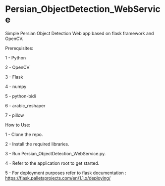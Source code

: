# Persian_ObjectDetection_WebService
Simple Persian Object Detection Web app based on flask framework and OpenCV.


Prerequisites:

1 - Python

2 - OpenCV

3 - Flask

4 - numpy

5 - python-bidi

6 - arabic_reshaper

7 - pillow

How to Use:

1 - Clone the repo.

2 - Install the required libraries.

3 - Run Persian_ObjectDetection_WebService.py.

4 - Refer to the application root to get started.

5 - For deployment purposes refer to flask documentation : https://flask.palletsprojects.com/en/1.1.x/deploying/
